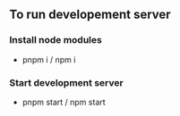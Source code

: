 ## To run developement server

### Install node modules

- pnpm i / npm i

### Start development server

- pnpm start / npm start

